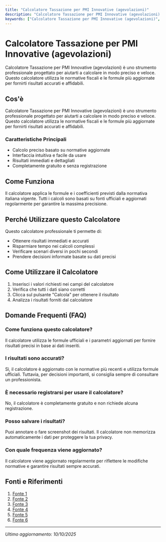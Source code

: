 ```yaml
---
title: "Calcolatore Tassazione per PMI Innovative (agevolazioni)"
description: "Calcolatore Tassazione per PMI Innovative (agevolazioni) è uno strumento professionale progettato per aiutarti a calcolare in modo preciso e veloce. Questo calcolatore utilizza le normative fiscali e le formule più aggiornate per fornirti risultati accurati e affidabili."
keywords: ["Calcolatore Tassazione per PMI Innovative (agevolazioni)", "calcolatore", "calcolo online"]
---
```


# Calcolatore Tassazione per PMI Innovative (agevolazioni)

Calcolatore Tassazione per PMI Innovative (agevolazioni) è uno strumento professionale progettato per aiutarti a calcolare in modo preciso e veloce. Questo calcolatore utilizza le normative fiscali e le formule più aggiornate per fornirti risultati accurati e affidabili.

## Cos'è

Calcolatore Tassazione per PMI Innovative (agevolazioni) è uno strumento professionale progettato per aiutarti a calcolare in modo preciso e veloce. Questo calcolatore utilizza le normative fiscali e le formule più aggiornate per fornirti risultati accurati e affidabili.

### Caratteristiche Principali

- Calcolo preciso basato su normative aggiornate
- Interfaccia intuitiva e facile da usare
- Risultati immediati e dettagliati
- Completamente gratuito e senza registrazione

## Come Funziona

Il calcolatore applica le formule e i coefficienti previsti dalla normativa italiana vigente. Tutti i calcoli sono basati su fonti ufficiali e aggiornati regolarmente per garantire la massima precisione.

## Perché Utilizzare questo Calcolatore

Questo calcolatore professionale ti permette di:

- Ottenere risultati immediati e accurati
- Risparmiare tempo nei calcoli complessi
- Verificare scenari diversi in pochi secondi
- Prendere decisioni informate basate su dati precisi

## Come Utilizzare il Calcolatore

1. Inserisci i valori richiesti nei campi del calcolatore
2. Verifica che tutti i dati siano corretti
3. Clicca sul pulsante "Calcola" per ottenere il risultato
4. Analizza i risultati forniti dal calcolatore

## Domande Frequenti (FAQ)

### Come funziona questo calcolatore?

Il calcolatore utilizza le formule ufficiali e i parametri aggiornati per fornire risultati precisi in base ai dati inseriti.

### I risultati sono accurati?

Sì, il calcolatore è aggiornato con le normative più recenti e utilizza formule ufficiali. Tuttavia, per decisioni importanti, si consiglia sempre di consultare un professionista.

### È necessario registrarsi per usare il calcolatore?

No, il calcolatore è completamente gratuito e non richiede alcuna registrazione.

### Posso salvare i risultati?

Puoi annotare o fare screenshot dei risultati. Il calcolatore non memorizza automaticamente i dati per proteggere la tua privacy.

### Con quale frequenza viene aggiornato?

Il calcolatore viene aggiornato regolarmente per riflettere le modifiche normative e garantire risultati sempre accurati.

## Fonti e Riferimenti

1. [Fonte 1](https://pinv.it/wp-content/uploads/2022/08/Guida-alle-agevolazioni-fiscali-per-Startup-e-PMI-innovative-1.pdf)
2. [Fonte 2](https://www.mimit.gov.it/images/stories/documenti/Sito_Agevolazioni_PMI_innovative_ITA_Giugno_2022.pdf)
3. [Fonte 3](https://www.pmi.it/finanza/investimenti-pmi/460596/startup-e-pmi-innovative-tutte-le-regole.html)
4. [Fonte 4](https://www.fiscoetasse.com/approfondimenti/14908-start-up-innovative-e-agevolazioni-fiscali-per-gli-investitori-dichiarazioni-2022.html)
5. [Fonte 5](https://www.ipsoa.it/documents/quotidiano/2025/05/26/investire-pmi-innovative-conviene-2025)
6. [Fonte 6](https://vannucci-advisors.com/blog/incentivi-2024-startup-pmi-innovative/)

---

*Ultimo aggiornamento: 10/10/2025*
